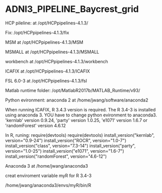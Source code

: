 # ADNI3_PIPELINE_Baycrest_grid
HCP pileline: at 
/opt/HCPpipelines-4.1.3/

Fix: /opt/HCPpipelines-4.1.3/fix

MSM at /opt/HCPpipelines-4.1.3/MSM

MSMALL at /opt/HCPpipelines-4.1.3/MSMALL

workbench at  /opt/HCPpipelines-4.1.3/workbench

ICAFIX at  /opt/HCPpipelines-4.1.3/ICAFIX

FSL 6.0-3 at /opt/HCPpipelines-4.1.3/fsl

Matlab runtime folder:
/opt/MatlabR2017b/MATLAB_Runtime/v93/

Python evironment: anaconda 2 at /home/jwang/software/anaconda2

When running ICAFIX, R 3.4.3 version is required. The R 3.4-3 is installed using anaconda 3. YOU have to change python evironment to anaconda3.
'kernlab' version 0.9.24, 'party' version 1.0.25, 'e1071' version 1.6.7 or  'randomForest' version 4.6.12

In R, runing:
require(devtools)
require(devtools)
install_version("kernlab", version="0.9-24")
install_version("ROCR", version="1.0-7")
install_version("class", version="7.3-14")
install_version("party", version="1.0-25")
install_version("e1071", version="1.6-7")
install_version("randomForest", version="4.6-12")



Anaconda 3 at /home/jwang/anaconda3

creat enviroment variable myR  for R 3.4-3

/home/jwang/anaconda3/envs/myR/bin/R

